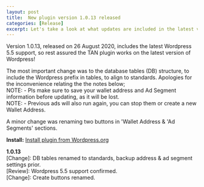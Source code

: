```yaml
---
layout: post
title:  New plugin version 1.0.13 released
categories: [Release]
excerpt: Let's take a look at what updates are included in the latest version of Turtle Ad Network.
---
```


Version 1.0.13, released on 26 August 2020, includes the latest Wordpress 5.5 support, so rest assured the TAN plugin works on the latest version of Wordpress!

The most important change was to the database tables (DB) structure, to include the Wordpress prefix in tables, to align to standards. Apologies for the inconvenience relating the the notes below;<br>
NOTE: - Pls make sure to save your wallet address and Ad Segment information before updating, as it will be lost.<br>
NOTE: - Previous ads will also run again, you can stop them or create a new Wallet Address.

A minor change was renaming two buttons in 'Wallet Address & 'Ad Segments' sections.

**Install:** [Install plugin from Wordpress.org](https://wordpress.org/plugins/turtle-ad-network)

**1.0.13** <br>
[Change]: DB tables renamed to standards, backup address & ad segment settings prior.<br>
[Review]: Wordpress 5.5 support confirmed.<br>
[Change]: Create buttons renamed.<br>
